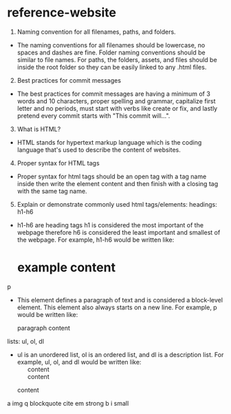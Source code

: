 # reference-website
1. Naming convention for all filenames, paths, and folders.
- The naming conventions for all filenames should be lowercase, no spaces and dashes are fine. Folder naming conventions should be similar to file names. For paths, the folders, assets, and files should be inside the root folder so they can be easily linked to any .html files.

2. Best practices for commit messages
- The best practices for commit messages are having a minimum of 3 words and 10 characters, proper spelling and grammar, capitalize first letter and no periods, must start with verbs like create or fix, and lastly pretend every commit starts with "This commit will...".

3. What is HTML?
- HTML stands for hypertext markup language which is the coding language that's used to describe the content of websites.


4. Proper syntax for HTML tags
- Proper syntax for html tags should be an open tag with a tag name inside then write the element content and then finish with a closing tag with the same tag name.

5. Explain or demonstrate commonly used html tags/elements:
headings: h1-h6
- h1-h6 are heading tags h1 is considered the most important of the webpage therefore h6 is considered the least important and smallest of the webpage.
For example, h1-h6 would be written like:
    <h1>example content</h1>

p
- This element defines a paragraph of text and is considered a block-level element. This element also always starts on a new line.
For example, p would be written like:
    <p>paragraph content</p>

lists: ul, ol, dl
- ul is an unordered list, ol is an ordered list, and dl is a description list.
For example, ul, ol, and dl would be written like:
    <ul>content</ul>    <ol>content</ol>    <dl>content</dl>
a
img
q
blockquote
cite
em
strong
b
i
small